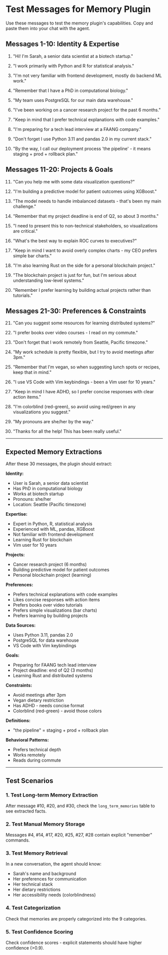 # Test Messages for Memory Plugin

Use these messages to test the memory plugin's capabilities. Copy and paste them into your chat with the agent.

## Messages 1-10: Identity & Expertise

1. "Hi! I'm Sarah, a senior data scientist at a biotech startup."

2. "I work primarily with Python and R for statistical analysis."

3. "I'm not very familiar with frontend development, mostly do backend ML work."

4. "Remember that I have a PhD in computational biology."

5. "My team uses PostgreSQL for our main data warehouse."

6. "I've been working on a cancer research project for the past 6 months."

7. "Keep in mind that I prefer technical explanations with code examples."

8. "I'm preparing for a tech lead interview at a FAANG company."

9. "Don't forget I use Python 3.11 and pandas 2.0 in my current stack."

10. "By the way, I call our deployment process 'the pipeline' - it means staging + prod + rollback plan."

## Messages 11-20: Projects & Goals

11. "Can you help me with some data visualization questions?"

12. "I'm building a predictive model for patient outcomes using XGBoost."

13. "The model needs to handle imbalanced datasets - that's been my main challenge."

14. "Remember that my project deadline is end of Q2, so about 3 months."

15. "I need to present this to non-technical stakeholders, so visualizations are critical."

16. "What's the best way to explain ROC curves to executives?"

17. "Keep in mind I want to avoid overly complex charts - my CEO prefers simple bar charts."

18. "I'm also learning Rust on the side for a personal blockchain project."

19. "The blockchain project is just for fun, but I'm serious about understanding low-level systems."

20. "Remember I prefer learning by building actual projects rather than tutorials."

## Messages 21-30: Preferences & Constraints

21. "Can you suggest some resources for learning distributed systems?"

22. "I prefer books over video courses - I read on my commute."

23. "Don't forget that I work remotely from Seattle, Pacific timezone."

24. "My work schedule is pretty flexible, but I try to avoid meetings after 3pm."

25. "Remember that I'm vegan, so when suggesting lunch spots or recipes, keep that in mind."

26. "I use VS Code with Vim keybindings - been a Vim user for 10 years."

27. "Keep in mind I have ADHD, so I prefer concise responses with clear action items."

28. "I'm colorblind (red-green), so avoid using red/green in any visualizations you suggest."

29. "My pronouns are she/her by the way."

30. "Thanks for all the help! This has been really useful."

---

## Expected Memory Extractions

After these 30 messages, the plugin should extract:

**Identity:**

- User is Sarah, a senior data scientist
- Has PhD in computational biology
- Works at biotech startup
- Pronouns: she/her
- Location: Seattle (Pacific timezone)

**Expertise:**

- Expert in Python, R, statistical analysis
- Experienced with ML, pandas, XGBoost
- Not familiar with frontend development
- Learning Rust for blockchain
- Vim user for 10 years

**Projects:**

- Cancer research project (6 months)
- Building predictive model for patient outcomes
- Personal blockchain project (learning)

**Preferences:**

- Prefers technical explanations with code examples
- Likes concise responses with action items
- Prefers books over video tutorials
- Prefers simple visualizations (bar charts)
- Prefers learning by building projects

**Data Sources:**

- Uses Python 3.11, pandas 2.0
- PostgreSQL for data warehouse
- VS Code with Vim keybindings

**Goals:**

- Preparing for FAANG tech lead interview
- Project deadline: end of Q2 (3 months)
- Learning Rust and distributed systems

**Constraints:**

- Avoid meetings after 3pm
- Vegan dietary restriction
- Has ADHD - needs concise format
- Colorblind (red-green) - avoid those colors

**Definitions:**

- "the pipeline" = staging + prod + rollback plan

**Behavioral Patterns:**

- Prefers technical depth
- Works remotely
- Reads during commute

---

## Test Scenarios

### 1. Test Long-term Memory Extraction

After message #10, #20, and #30, check the `long_term_memories` table to see extracted facts.

### 2. Test Manual Memory Storage

Messages #4, #14, #17, #20, #25, #27, #28 contain explicit "remember" commands.

### 3. Test Memory Retrieval

In a new conversation, the agent should know:

- Sarah's name and background
- Her preferences for communication
- Her technical stack
- Her dietary restrictions
- Her accessibility needs (colorblindness)

### 4. Test Categorization

Check that memories are properly categorized into the 9 categories.

### 5. Test Confidence Scoring

Check confidence scores - explicit statements should have higher confidence (>0.9).
